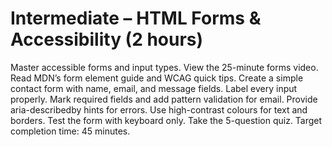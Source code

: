 # Intermediate – HTML Forms & Accessibility (2 hours)

Master accessible forms and input types. View the 25-minute forms video. Read MDN’s form element guide and WCAG quick tips. Create a simple contact form with name, email, and message fields. Label every input properly. Mark required fields and add pattern validation for email. Provide aria-describedby hints for errors. Use high-contrast colours for text and borders. Test the form with keyboard only. Take the 5-question quiz. Target completion time: 45 minutes.
